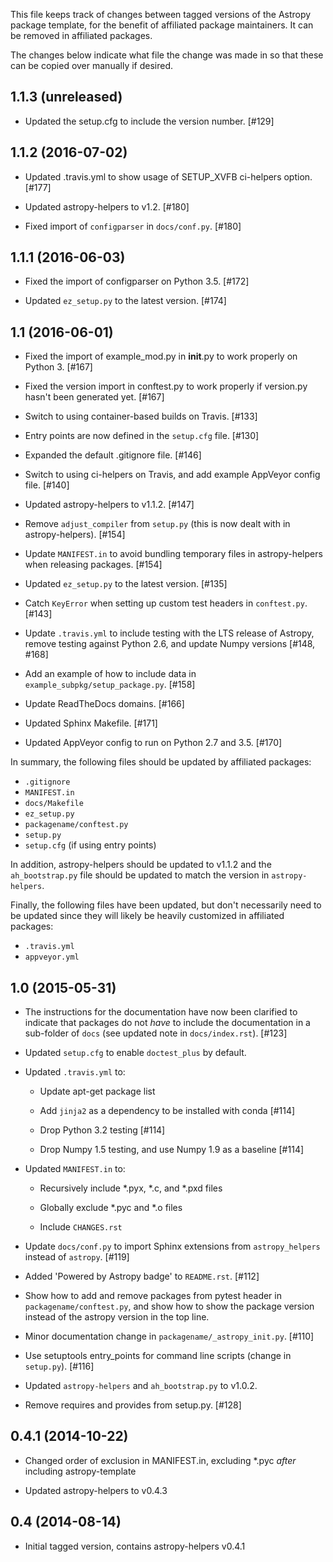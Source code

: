 This file keeps track of changes between tagged versions of the Astropy
package template, for the benefit of affiliated package maintainers. It can
be removed in affiliated packages.

The changes below indicate what file the change was made in so that these can
be copied over manually if desired.

1.1.3 (unreleased)
------------------
- Updated the setup.cfg to include the version number. [#129]

1.1.2 (2016-07-02)
------------------

- Updated .travis.yml to show usage of SETUP_XVFB ci-helpers option. [#177]

- Updated astropy-helpers to v1.2. [#180]

- Fixed import of ``configparser`` in ``docs/conf.py``. [#180]

1.1.1 (2016-06-03)
------------------

- Fixed the import of configparser on Python 3.5. [#172]

- Updated ``ez_setup.py`` to the latest version. [#174]

1.1 (2016-06-01)
----------------

- Fixed the import of example_mod.py in __init__.py to work properly on
  Python 3. [#167]

- Fixed the version import in conftest.py to work properly if version.py
  hasn't been generated yet. [#167]

- Switch to using container-based builds on Travis. [#133]

- Entry points are now defined in the ``setup.cfg`` file. [#130]

- Expanded the default .gitignore file. [#146]

- Switch to using ci-helpers on Travis, and add example AppVeyor config file.
  [#140]

- Updated astropy-helpers to v1.1.2. [#147]

- Remove ``adjust_compiler`` from ``setup.py`` (this is now dealt with in
  astropy-helpers). [#154]

- Update ``MANIFEST.in`` to avoid bundling temporary files in astropy-helpers
  when releasing packages. [#154]

- Updated ``ez_setup.py`` to the latest version. [#135]

- Catch ``KeyError`` when setting up custom test headers in ``conftest.py``.
  [#143]

- Update ``.travis.yml`` to include testing with the LTS release of Astropy,
  remove testing against Python 2.6, and update Numpy versions [#148, #168]

- Add an example of how to include data in ``example_subpkg/setup_package.py``.
  [#158]

- Update ReadTheDocs domains. [#166]

- Updated Sphinx Makefile. [#171]

- Updated AppVeyor config to run on Python 2.7 and 3.5. [#170]

In summary, the following files should be updated by affiliated packages:

- ``.gitignore``
- ``MANIFEST.in``
- ``docs/Makefile``
- ``ez_setup.py``
- ``packagename/conftest.py``
- ``setup.py``
- ``setup.cfg`` (if using entry points)

In addition, astropy-helpers should be updated to v1.1.2 and the
``ah_bootstrap.py`` file should be updated to match the version in
``astropy-helpers``.

Finally, the following files have been updated, but don't necessarily need to
be updated since they will likely be heavily customized in affiliated packages:

- ``.travis.yml``
- ``appveyor.yml``

1.0 (2015-05-31)
----------------

- The instructions for the documentation have now been clarified to indicate
  that packages do not *have* to include the documentation in a sub-folder of
  ``docs`` (see updated note in ``docs/index.rst``). [#123]

- Updated ``setup.cfg`` to enable ``doctest_plus`` by default.

- Updated ``.travis.yml`` to:

  - Update apt-get package list

  - Add ``jinja2`` as a dependency to be installed with conda [#114]

  - Drop Python 3.2 testing [#114]

  - Drop Numpy 1.5 testing, and use Numpy 1.9 as a baseline [#114]

- Updated ``MANIFEST.in`` to:

  - Recursively include *.pyx, *.c, and *.pxd files

  - Globally exclude *.pyc and *.o files

  - Include ``CHANGES.rst``

- Update ``docs/conf.py`` to import Sphinx extensions from
  ``astropy_helpers`` instead of ``astropy``. [#119]

- Added 'Powered by Astropy badge' to ``README.rst``. [#112]

- Show how to add and remove packages from pytest header in
  ``packagename/conftest.py``, and show how to show the package version
  instead of the astropy version in the top line.

- Minor documentation change in ``packagename/_astropy_init.py``. [#110]

- Use setuptools entry_points for command line scripts (change in
  ``setup.py``). [#116]

- Updated ``astropy-helpers`` and ``ah_bootstrap.py`` to v1.0.2.

- Remove requires and provides from setup.py. [#128]

0.4.1 (2014-10-22)
------------------

- Changed order of exclusion in MANIFEST.in, excluding *.pyc *after* including
  astropy-template

- Updated astropy-helpers to v0.4.3

0.4 (2014-08-14)
----------------

- Initial tagged version, contains astropy-helpers v0.4.1
